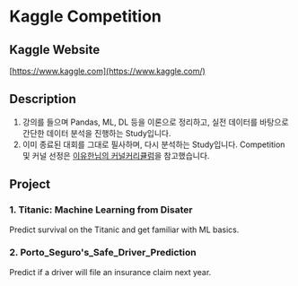 # Kaggle Competition

## Kaggle Website
[https://www.kaggle.com](https://www.kaggle.com/)

## Description
1. 강의를 들으며 Pandas, ML, DL 등을 이론으로 정리하고, 실전 데이터를 바탕으로 간단한 데이터 분석을 진행하는 Study입니다.
2. 이미 종료된 대회를 그대로 필사하며, 다시 분석하는 Study입니다. Competition 및 커널 선정은 [이유한님의 커널커리큘럼](https://aifrenz.github.io/present_file/커널커리큘럼.pdf)을 참고했습니다.

## Project
### 1. Titanic: Machine Learning from Disater
Predict survival on the Titanic and get familiar with ML basics.

### 2. Porto_Seguro's_Safe_Driver_Prediction
Predict if a driver will file an insurance claim next year.